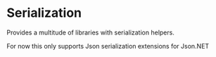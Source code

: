 # Serialization

Provides a multitude of libraries with serialization helpers.

For now this only supports Json serialization extensions for Json.NET
